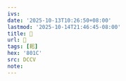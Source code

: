 ```yaml
---
ivs:
date: '2025-10-13T10:26:50+08:00'
lastmod: '2025-10-14T21:46:45-08:00'
title: 􁑗
url: 􁑗
tags: [耜]
hex: '801C'
src: DCCV
note:
---
```

